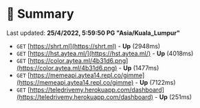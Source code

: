 # 📖 Summary
Last updated: **25/4/2022, 5:59:50 PG "Asia/Kuala_Lumpur"**

- `GET` [https://shrt.ml](https://shrt.ml) - **Up** (2948ms)
- `GET` [https://hst.aytea.ml/](https://hst.aytea.ml/) - **Up** (4018ms)
- `GET` [https://color.aytea.ml/4b31d6.png](https://color.aytea.ml/4b31d6.png) - **Up** (1477ms)
- `GET` [https://memeapi.aytea14.repl.co/gimme](https://memeapi.aytea14.repl.co/gimme) - **Up** (7122ms)
- `GET` [https://teledrivemy.herokuapp.com/dashboard](https://teledrivemy.herokuapp.com/dashboard) - **Up** (251ms)
